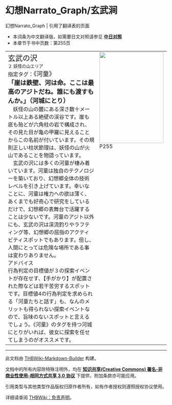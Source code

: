 # 幻想Narrato_Graph/玄武涧

<!-- source html: G:\repos\THBWiki-Markdown-Builder\THBWikiMarkdown\Temp\main\1\17\ns0%3A%E5%B9%BB%E6%83%B3Narrato_Graph%2F%E7%8E%84%E6%AD%A6%E6%B6%A7.html -->

幻想Narrato_Graph | 引用了翻译表的页面

- 本词条为中文翻译版，如需要日文对照请参见 **[中日对照](./幻想Narrato_Graph-玄武涧-中日对照.md)** 
- 本章节于书中页数：第255页

  
  

  


<table><tbody><tr align="left" valign="top"><td style="min-width:200px;"><div class="tt-jah tt-type-setting" lang="ja"><div class="poem"><big><big>玄武の沢</big></big></div></div><div class="tt-ja tt-type-setting" lang="ja"><div class="poem"><small>２ 妖怪の山エリア</small></div></div><div class="tt-ja tt-type-setting" lang="ja"><div class="poem">指定タグ：<big>《河童》</big></div></div><div class="tt-ja tt-type-setting" lang="ja"><div class="poem"><big><b>「崖は鉄壁、河は命。ここは最高のアジトだね。誰にも渡すもんか。」（河城にとり）</b></big></div></div><div class="tt-ja tt-type-setting" lang="ja"><div class="poem">　妖怪の山の麓にある深さ数十メートル以上ある絶壁の渓谷です。崖も底も殆どが六角柱の岩で構成され、その見た目が亀の甲羅に見えることからこの名前が付いています。その規則正しい柱状節理は、妖怪の山が火山であることを物語っています。<br>　玄武の沢には多くの河童が棲み着いています。河童は独自のテクノロジーを築いており、幻想郷全体の技術レベルを引き上げています。幸いなことに、河童は権力への欲は薄く、あくまでも好奇心で研究をしているだけで、幻想郷の表舞台で活躍することは少ないです。河童のアジト以外にも、玄武の沢は渓流釣りやラフティング等、幻想郷の屈指のアクティビティスポットでもあります。但し、人間にとっては危険な場所である事は変わりありません。</div></div><div class="tt-jah tt-type-setting" lang="ja"><div class="poem">アドバイス</div></div><div class="tt-ja tt-type-setting" lang="ja"><div class="poem">行為判定の目標値が３の探索イベントが存在せす、【手がかり】が配置された際などは若干苦労するスポットです。目標値4の行為判定を求められる「河童たちと話す」も、なんのメリットも得られない探索イベントなので、旨味のないスポットと言えるでしょう。《河童》のタグを持つ河城にとりがいれば、彼女に探索を任せてしまうのがオススメです。</div></div></td><td width="200px"><div class="thumb tleft"><div class="thumbinner" style="width:202px;"><a href="./文件-幻想Narrato_Graph（玄武涧）.jpg.md" class="image"><img alt="" src="https://upload.thwiki.cc/thumb/7/78/%E5%B9%BB%E6%83%B3Narrato_Graph%EF%BC%88%E7%8E%84%E6%AD%A6%E6%B6%A7%EF%BC%89.jpg/200px-%E5%B9%BB%E6%83%B3Narrato_Graph%EF%BC%88%E7%8E%84%E6%AD%A6%E6%B6%A7%EF%BC%89.jpg" decoding="async" loading="lazy" width="200" height="284" class="thumbimage" srcset="https://upload.thwiki.cc/thumb/7/78/%E5%B9%BB%E6%83%B3Narrato_Graph%EF%BC%88%E7%8E%84%E6%AD%A6%E6%B6%A7%EF%BC%89.jpg/300px-%E5%B9%BB%E6%83%B3Narrato_Graph%EF%BC%88%E7%8E%84%E6%AD%A6%E6%B6%A7%EF%BC%89.jpg 1.5x, https://upload.thwiki.cc/thumb/7/78/%E5%B9%BB%E6%83%B3Narrato_Graph%EF%BC%88%E7%8E%84%E6%AD%A6%E6%B6%A7%EF%BC%89.jpg/400px-%E5%B9%BB%E6%83%B3Narrato_Graph%EF%BC%88%E7%8E%84%E6%AD%A6%E6%B6%A7%EF%BC%89.jpg 2x" data-file-width="1444" data-file-height="2048"></a>  <div class="thumbcaption"><div class="magnify"><a href="./文件-幻想Narrato_Graph（玄武涧）.jpg.md" class="internal" title="放大"></a></div>P255</div></div></div></td></tr></tbody></table>






---

此文档由 [THBWiki-Markdown-Builder](https://github.com/Delsin-Yu/THBWiki-Markdown-Builder) 构建。

文档中的所有内容除特殊注明外，均在 [**知识共享(Creative Commons) 署名-非商业性使用-相同方式共享 3.0 协议**](https://creativecommons.org/licenses/by-sa/3.0/deed.zh-hans) 下提供，附加条款亦可能应用。

引用类型与其他类型作品版权归原作者所有，如有作者授权则遵照授权协议使用。

详细请查阅 [THBWiki：免责声明](https://thbwiki.cc/THBWiki:%E5%85%8D%E8%B4%A3%E5%A3%B0%E6%98%8E)。

